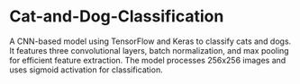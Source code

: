 # Cat-and-Dog-Classification
A CNN-based model using TensorFlow and Keras to classify cats and dogs. It features three convolutional layers, batch normalization, and max pooling for efficient feature extraction. The model processes 256x256 images and uses sigmoid activation for classification. 
